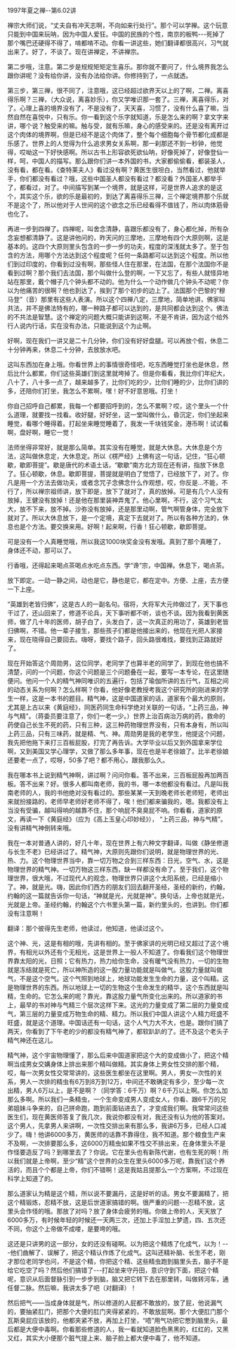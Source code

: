 
1997年夏之禅--第6.02讲

禅宗大师们说，“丈夫自有冲天志啊，不向如来行处行”。那个可以学禅。这个玩意只能到中国来玩呐，因为中国人爱狂。中国的民族的个性，南京的板鸭---死掉了那个嘴巴还硬得不得了，啃都啃不动。你看一讲这些，她们翻译都很高兴，习气就出来了。好了，不谈了。现在讲禅定，不讲禅宗。

第二步哦，注意。第二步是规规矩矩定生喜乐。那你就不要问了，什么境界我怎么跟你讲呢？没有给你讲，没有办法给你讲。你修持到了，一点就透。

第三步，第三禅，很不同了，注意哦，这已经超过欲界天以上的了啊，二禅。离喜得乐啊？三禅，（大众说，离喜妙乐），你又学唯识那一套了。三禅，离喜得乐，对了。心理上喜的境界没有了，不是没有了，天天喜，习惯了，没有什么喜了嘛，当然自然在喜悦中，只有乐。你一看到这个乐字就知道，乐是怎么来的啊？拿文字来讲，哪个说？触受来的嘛。触与受，就有乐嘛，身心的感受来的。还是没有离开过这个肉体的境界啊，但是已经不是这个肉体了，整个每个细胞每个骨节都化成都是乐感了。世界上的人觉得为什么追求男女关系啊，那一刹那还不到一秒钟，他觉得，哎呦这一下好快感啊。所以古书上形容欲死欲仙呐，好像死掉了，好像登仙一样，呵，中国人的描写。那么跟你们讲一本外国的书，大家都偷偷看，都装圣人，没有看，都在看。《查特莱夫人》看过没有啊？黄医生很坦白，当然看过，他就举手，你们都没有看过？哦，这些中国圣人都没有看过？都没看？外国圣人都举手了，都看过，对了。中间描写到某一个境界，就是这样，可是世界人追求的是这个，其实这个乐，欲的乐是最初的，到达了离喜得乐三禅，三个禅定境界那个乐就不是这个了，所以他对于人世间的这个欲念之乐已经看得不值钱了，所以肉体筋骨也化了。

再进一步到四禅了。四禅呢，叫舍念清静，喜跟乐都没有了，身心都化掉，所有杂念妄想都清静了。这是讲他问的，昨天问的三摩地，三摩地有四个大原则啊，这是基本的。这四个大原则里头包含的一步一步的功夫，程度的深浅就太多了。至于包含的方法，用哪个方法达到这个程度呢？任何一条路都可以达到这个程度。所以他们到过印度的，你看到过没有啊，那些怪人住在那里，在法国，在那个法国你不是看到过啊？那个我们去法国，那个叫做什么登的啊，一下又忘了，有些人就怪异地站在那里，戴个帽子几个钟头都不动的。他为什么一个动作做几个钟头不动呢？你以为他痛苦的很啊？他也到达了，挨到了那个初步的边上了。法国那个巴黎的“穆马登”（音）那里有这些人表演。所以这个四禅八定，三摩地，简单地讲，佛家叫共法，并不是佛法特有的，哪一种路子都可以达到的，是共同都会达到这个。佛法的不共法是智慧。这个禅定的问题大概只能讲到这啊，不是不肯讲，因为这个给外行人说内行话，实在没有办法，只能说到这个为止啊。

好啊，现在我们一讲又是二十几分钟，你们没有好好盘腿。可以再放个假，休息二十分钟再来，休息二十分钟，去放放水吧。

这叫东西加在身上哦。你看世界上的事情很奇怪吧，吃东西睡觉打坐也是休息，然后比什么都累，你们这些英雄们到这里就垮掉了。但是你看看，我比你们年纪大，八十了，八十多一点了，越来越多了，比你们吃的少，比你们睡的少，比你们讲的多，还陪你们打坐，我怎么不累啊，嘿！好不好意思哦。打坐！

你自己招呼自己都累，我每一个都要招呼到的，怎么不累啊？哎，这个里头一个什么道理，就要找一找看。收好腿，好好坐，这一堂叫做什么，昏沉定，你们坐起来睡觉，看哪个睡得着。打起坐来睡觉睡着了，我发一千块钱奖金，港币啊！试试看啊，盘好啊，睡它一觉！

法师坐得非常好，就是那么简单。其实没有在睡觉，就是大休息。大休息是个方法，这叫做休息定，大休息定。所以《楞严经》上佛有这一句话，记住，“狂心顿歇，歇即菩提”。歇是唐代的术语土话，“歇歇”南方北方现在还有讲，指放下休息了。狂心顿歇，休息。歇即菩提，菩提就是明白了觉悟了，已经放下了，对了。你凡是用一个方法去做功夫，或者念咒子念佛念什么作观想，哎，你反是…不能，不行了，所以禅宗祖师讲，放下即是，放下了就对了，真的放掉。可是有几个人没有放掉，王健没有放掉！还是他在那里装神弄鬼了。他心里啊，不行，这个习气太大，放不下来，放不掉。沙弥没有放掉，还是那里动啊，管气啊管身体，完全放下就对了。所以大休息放下，是一个定境，真定下去就对了。所以有各种方法的，休息也是个方法。要交换来用。好啊！起来啊，行香！狂心顿歇，歇即菩提。

可是没有一个人真睡觉哦，所以我这1000块奖金没有发哦。真到了那个真睡了，身体还不动，那可以了。

行香哦，还得起来喝点茶喝点水吃点东西。学“谗”宗，中国禅。休息下，喝点茶。

放下即定。一动一静之间，动也是它，静也是它，都在定中。方便、上座，去方便一下上座。

“英雄到老皆归佛”，这是古人的一副名句。宿将，大将军大元帅做过了，天下事也干过了，还山回来了，修道不论兵，天下事听都不听，谈也不谈。因为我看到黄医师，做了几十年的医师，胡子白了，头发白了，这一次真正的用功了，英雄到老皆归佛啊，不错。他一辈子接生，那些孩子们都是他接出来的，他现在光把人家接来，现在晓得自己要回去。嗨呀，要找个路子，回头路很难找，要找到正路就好了。

现在开始答这个周勋男，这位同学，老同学了也算半老的同学了，到现在他也搞不清楚，问的一个问题，你这个问题是三个问题叠在一起，要写一本专论，在这里随便问。他问一个人的精气神同唯识的五遍行，包括了瑜伽所讲的五行气，互相之间的动态关系为何啊？怎么样啊？你看，他好像老教授考我这个研究所的刚进来的学生一样，这是一本书的题目。精气神，这是中国道家的话，道家有个最大的原则，尤其是上古以来《黄庭经》，同医药同生命科学绝对关联的一句话，“上药三品，神与气精”。（蒋委员要注意了，你们一老一少。）世界上治百病治万病的药，救命的药使自己长生不死的药，只有三种，这三种药物理世界没有，只有本身有，所以叫上药三品，只有三味药，就是精、气、神。周勋男是我的老学生，他提这个问题，我先把他拖下来打三百板屁股，打完了再告诉。大学毕业以后又到外国拿来学位啊，又到美国又学心理学，又做了那么多年事，现在也是半老徐娘了。比半老徐娘还要老一点了，哎呀，50多了吧？都不用心，跟我那么久。

我在哪本书上说到精气神啊，讲过啊？问问你看。答不出来，三百板屁股再加两百板。答不出来？好。很多人都叫南老师，我的书，哪一本他都没有看过。凡是叫我南老师的人，我的书他绝对没有看过的。那些某某一天到晚老师长老师短，老师出来就扮接路的，老师早老师好老师不得了，唉！他们都来骗我的，嗯。我都没有上当没有受骗，越叫得响的越靠不住，那个响屁不臭臭屁不响。你看看，道家的原文，再读一下《黄庭经》（应为《高上玉皇心印妙经》）， “上药三品，神与气精”。没有讲精气神倒转来哦。

我在一本对普通人讲的，好几十年，现在世界上有六种文字翻译，叫做《静坐修道与长生不老》已经讲过了。精气神，大原则先跟你们说明，就是物理世界的光、热、力。这个物理世界当中，靠一切万物之合到三样东西：日光，空气、水，这是物理世界的精气神。一切万物这三样东西，缺一样都没有命了。至于我们，这个物理世界，很大哦，不过现代人的观念，物理世界只讲这个太阳系统，已经是缩小了。神，就是光。嗨，因此你们西方的朋友们回去翻开圣经，圣经的新约，约翰，约翰的这一篇就告诉你一句话，“神就是光，光就是神”。换句话，上帝也就是光，光就是上帝。圣经约翰，约翰这个六书里头第一篇，新约里头的，也讲到。你们都没有注意啊！

翻译：那个彼得先生老师，他读过，他知道，他读过这个。

这个神、光，这是有相的哦，先讲有相的。至于佛家讲的光明已经又超过了这个境界，有相光以外还有个无相光，这是世界上一般人不知道了。你看我们这个物理世界靠太阳的光，日照；它有热力，热力给你生命，没有暖气没有热力，一切的生物就是冻结就是死亡，所以神所造的这一股力量功能就是叫做气。这股力量就叫做气，不是这个空气。这个气照到地球上，地球功能发生生命的力量，这个叫精。这是物理世界的东西。所以地球上一切的生物这个生命发生的精华，这个东西就是叫精，生命的。它怎么来的呢？靠光，靠这股力量气所变化出来的。所以道家的书上，最早的书对神与气精三个层次这样下来。这光的力量变成了第二层的力量变成气，第三层的力量变成万物生命的精、精力。所以我们中国人讲这个人精力旺盛不旺盛，就是这个道理。中国话还有一句话，这个人气力大不大，也是。跟你们搞了两天，你看到了下午老的少的都没有精气神了，都软趴趴的了。还不及这个老头子精气神还在这儿。

精气神，这个宇宙物理懂了，那么后来中国道家把这个大的变成做小了，把这个精啊当成男女交媾身体上排出来那个精叫做精。其实身体上男女性交排的那个精，哎，每一次男女性交常常讲的，这些医生都坐在这里啊。男人，男女一次性的关系，男人一次排的精虫有6万到8万到12万，中间还不敢确定有多少，至少每一次出精，男人6万以上，是不是啊？（同学答：6千万）啊？6千万以上啊。你怎么加那么多啊。所以我们一条精虫，一个生命变成男人变成女人，你看、跟6千万的兄弟姐妹斗争来的，自己拼命跑，跑到前面钻进去了，才变成我们啊。我常常问这些医生们，现在黄医师答复了我几次，我说你都没有对，我还没有认为他的答案对。这个男人，先拿男人来讲啊，一次性交排出来有那么多，我讲6万多，已经人口减少了。嗨！他讲6000多万，黄医师的话靠不靠得住，我不知道。那个粮食生产来不及啊，一次排要那么多，这6000万精虫如果不性交不排出来，在身体里头不是作怪要造反了吗？到哪里去了？你说。它在里头也有新陈代谢，也有生死的啊！所以我们就是上帝啊，至少“精”这个世界的众生在里头6000多万呢，靠我们这个养活的，而且个个都是上帝，你们不错啊！这是我姑且提那么一个方案啊，不过现在科学上知道了的。

那么道家认为精是这个精，所以说不要漏丹，这是好听的话。男女不要漏精了，把这个精锻炼，忍精不放，这是后世道家搞错的啊。很严重的问题---忍精不放，这里头会作怪的哦。那放了对吗？放了身体会疲劳的哦。你做上帝的人，天天放了6000多万，有时候年轻的时候还一天两三次，还加上手淫加上梦遗，四、五次还不同，你这个上帝做不成喽，是要垮的哦。

这还是只讲男的这一部分，女的还没有碰啊。以为把这个精炼了化成气，以为！---他们曲解了、误解了，把这个精认作炼了化成气。这叫还精补脑、长生不老，刚才那位老同学也问，不是这个精，你把这个精、这些精虫跑到脑里头去，脑子不是给它吃空了吗？然后他们搞错了---打起坐来守丹田，意识守到下面，把这个精呢，意识从后面督脉引到一步步到脑，脑又把它转下去在那里转，叫做转河车，通任督二脉。然后嘛，我讲太多了吧（对翻译）！

然后把气——当成身体就是气，所以修道的人屁都不敢放的，放了屁，他说漏气的，要抽紧肛门，把那个大便的肛门夹得紧紧的，不敢放屁啊。那个大便肛门那个瓦斯臭屁应该放的，他都夹紧不放，再加上打坐，“唔”用气功把它憋到脑里头，最后都是大便中毒啊。你看那些修道的人，我一看就知道脸色黑黑的，红红的，又黑又红，其实大小便那个脏气提上来、脑子脸上都大便中毒了，他不知道。


